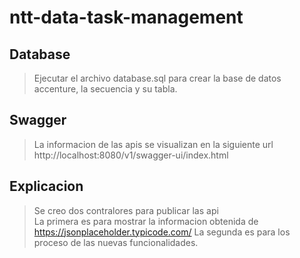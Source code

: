 # ntt-data-task-management

## Database
> Ejecutar el archivo database.sql para crear la base de datos accenture, la secuencia y su tabla.

## Swagger
>La informacion de las apis se visualizan en la siguiente url http://localhost:8080/v1/swagger-ui/index.html

## Explicacion
>Se creo dos contralores para publicar las api   
>La primera es para mostrar la informacion obtenida de https://jsonplaceholder.typicode.com/
>La segunda es para los proceso de las nuevas funcionalidades.

